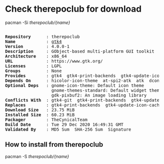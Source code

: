 # Check therepoclub for download

        
pacman -Si *therepoclub/{name}*

<div class="highlight"><pre class="highlight"><text>
<b>Repository</b>      : therepoclub
<b>Name</b>            : <a href='../../x86_64/gtk4-4.0.0-1-x86_64.pkg.tar.zst'>gtk4</a>
<b>Version</b>         : 4.0.0-1
<b>Description</b>     : GObject-based multi-platform GUI toolkit
<b>Architecture</b>    : x86_64
<b>URL</b>             : https://www.gtk.org/
<b>Licenses</b>        : LGPL
<b>Groups</b>          : None
<b>Provides</b>        : gtk4  gtk4-print-backends  gtk4-update-icon-cache
<b>Depends On</b>      : hicolor-icon-theme  at-spi2-atk  atk  dconf  glib2  libepoxy  libxcomposite  libxcursor  libxinerama  libxkbcommon  libxrandr  mesa  pango  wayland  graphene  json-glib  colord  libcups  rest  vulkan-icd-loader  gdk-pixbuf2  gst-plugins-bad
<b>Optional Deps</b>   : gnome-icon-theme: Default icon theme
                  gnome-themes-standard: Default widget theme
                  gdk-pixbuf2: An image loading library
<b>Conflicts With</b>  : gtk4-git  gtk4-print-backends  gtk4-update-icon-cache
<b>Replaces</b>        : gtk4-print-backends  gtk4-update-icon-cache
<b>Download Size</b>   : 23.75 MiB
<b>Installed Size</b>  : 60.23 MiB
<b>Packager</b>        : TheCynicalTeam <wayne6324@gmail.com>
<b>Build Date</b>      : Tue 29 Dec 2020 16:49:31 GMT
<b>Validated By</b>    : MD5 Sum  SHA-256 Sum  Signature
</text></pre></div>

## How to install from therepoclub

        
pacman -S *therepoclub/{name}*
